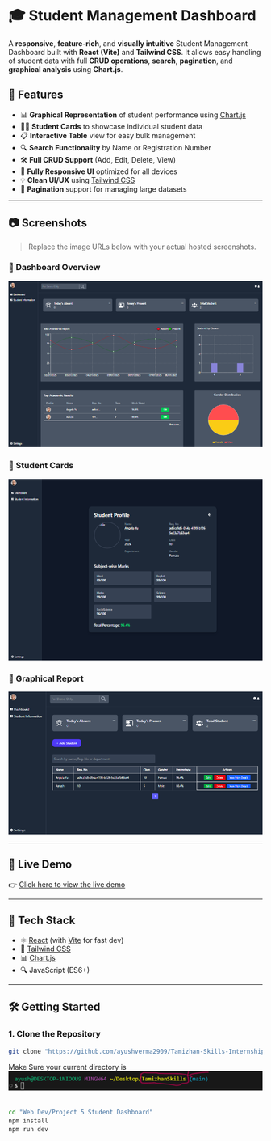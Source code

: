 # 🎓 Student Management Dashboard

A **responsive**, **feature-rich**, and **visually intuitive** Student Management Dashboard built with **React (Vite)** and **Tailwind CSS**. It allows easy handling of student data with full **CRUD operations**, **search**, **pagination**, and **graphical analysis** using **Chart.js**.

## 🚀 Features

- 📊 **Graphical Representation** of student performance using [Chart.js](w)
- 🧑‍🎓 **Student Cards** to showcase individual student data
- 📋 **Interactive Table** view for easy bulk management
- 🔍 **Search Functionality** by Name or Registration Number
- 🛠️ **Full CRUD Support** (Add, Edit, Delete, View)
- 📱 **Fully Responsive UI** optimized for all devices
- 💡 **Clean UI/UX** using [Tailwind CSS](w)
- 📄 **Pagination** support for managing large datasets

---

## 📷 Screenshots

> Replace the image URLs below with your actual hosted screenshots.

### 🔹 Dashboard Overview
![Dashboard Screenshot](screenshots/screenshot1.png)

### 🔹 Student Cards
![Student Cards Screenshot](screenshots/screenshot3.png)

### 🔹 Graphical Report
![Student Infromation](screenshots/screenshot2.png)

---

## 🔗 Live Demo

👉 [Click here to view the live demo](https://your-demo-link.com)  

---

## 🧱 Tech Stack

- ⚛️ [React](w) (with [Vite](w) for fast dev)
- 🎨 [Tailwind CSS](w)
- 📊 [Chart.js](w)
- 🔍 JavaScript (ES6+)

---

## 🛠️ Getting Started

### 1. Clone the Repository

```bash
git clone "https://github.com/ayushverma2909/Tamizhan-Skills-Internship.git"

```
Make Sure your current directory is
<img src="screenshots/screenshot4.png">

```bash

cd "Web Dev/Project 5 Student Dashboard"
npm install
npm run dev
